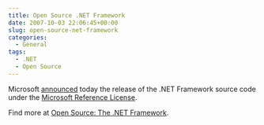 ```yaml
---
title: Open Source .NET Framework
date: 2007-10-03 22:06:45+00:00
slug: open-source-net-framework
categories:
  - General
tags:
  - .NET
  - Open Source
---
```


Microsoft [announced](http://weblogs.asp.net/scottgu/) today the release of the .NET Framework source code under the [Microsoft Reference License](http://www.microsoft.com/resources/sharedsource/licensingbasics/referencelicense.mspx).

Find more at [Open Source: The .NET Framework](http://www.infoq.com/news/2007/10/Dotnet-Open-Source).
